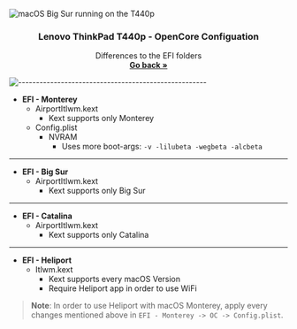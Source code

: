 ![macOS Big Sur running on the T440p](https://dl.exploitox.de/t440p-oc/Hackintosh_T440p_V3.png)

<h3 align="center">Lenovo ThinkPad T440p - OpenCore Configuation</h3>
<p align="center">
    Differences to the EFI folders
    <br />
    <a href="https://github.com/valnoxy/t440p-oc/"><strong>Go back »</strong></a>
    <br />
  </p>
</p>

![-----------------------------------------------------](https://dl.exploitox.de/t440p-oc/rainbow.png)

- **EFI - Monterey**
    + AirportItlwm.kext
        - Kext supports only Monterey
    + Config.plist
        + NVRAM
          - Uses more boot-args: ```-v -lilubeta -wegbeta -alcbeta```
---
- **EFI - Big Sur**
    + AirportItlwm.kext
        - Kext supports only Big Sur

---
- **EFI - Catalina**
    + AirportItlwm.kext
        - Kext supports only Catalina

---
- **EFI - Heliport**
    + Itlwm.kext
        - Kext supports every macOS Version
        - Require Heliport app in order to use WiFi

> **Note**: In order to use Heliport with macOS Monterey, apply every changes  mentioned above in ```EFI - Monterey -> OC -> Config.plist```.